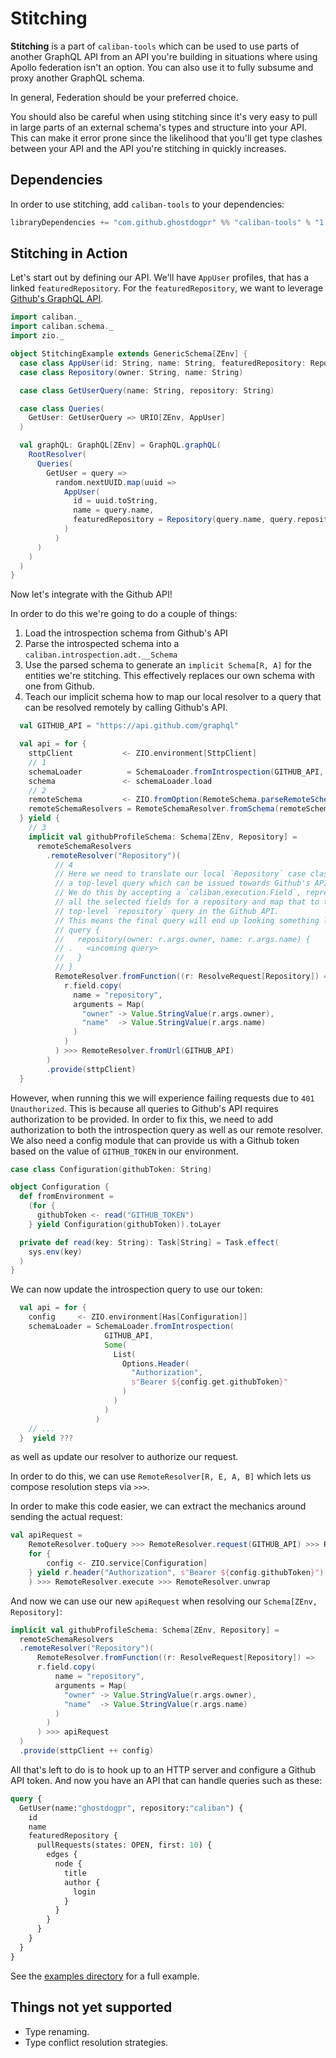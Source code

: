# Stitching

**Stitching** is a part of `caliban-tools` which can be used to use parts of another GraphQL API from an API you're building in situations where using Apollo federation isn't an option. You can also use it to fully subsume and proxy another GraphQL schema.

In general, Federation should be your preferred choice.

You should also be careful when using stitching since it's very easy to pull in large parts of an external schema's types and structure into your API. This can make it error prone since the likelihood that you'll get type clashes between your API and the API you're stitching in quickly increases.

## Dependencies

In order to use stitching, add `caliban-tools` to your dependencies:

```scala
libraryDependencies += "com.github.ghostdogpr" %% "caliban-tools" % "1.3.3"
```

## Stitching in Action

Let's start out by defining our API. We'll have `AppUser` profiles, that has a linked `featuredRepository`. For the `featuredRepository`, we want to leverage [Github's GraphQL API](https://docs.github.com/en/graphql).

```scala mdoc:silent
import caliban._
import caliban.schema._
import zio._

object StitchingExample extends GenericSchema[ZEnv] {
  case class AppUser(id: String, name: String, featuredRepository: Repository)
  case class Repository(owner: String, name: String)

  case class GetUserQuery(name: String, repository: String)

  case class Queries(
    GetUser: GetUserQuery => URIO[ZEnv, AppUser]
  )

  val graphQL: GraphQL[ZEnv] = GraphQL.graphQL(
    RootResolver(
      Queries(
        GetUser = query =>
          random.nextUUID.map(uuid =>
            AppUser(
              id = uuid.toString,
              name = query.name,
              featuredRepository = Repository(query.name, query.repository)
            )
          )
      )
    )
  )
}
```

Now let's integrate with the Github API!

In order to do this we're going to do a couple of things:

1. Load the introspection schema from Github's API
1. Parse the introspected schema into a `caliban.introspection.adt.__Schema`
1. Use the parsed schema to generate an `implicit Schema[R, A]` for the entities we're stitching. This effectively replaces our own schema with one from Github.
1. Teach our implicit schema how to map our local resolver to a query that can be resolved remotely by calling Github's API.


```scala
  val GITHUB_API = "https://api.github.com/graphql"

  val api = for {
    sttpClient           <- ZIO.environment[SttpClient]
    // 1
    schemaLoader          = SchemaLoader.fromIntrospection(GITHUB_API, None)
    schema               <- schemaLoader.load
    // 2
    remoteSchema         <- ZIO.fromOption(RemoteSchema.parseRemoteSchema(schema))
    remoteSchemaResolvers = RemoteSchemaResolver.fromSchema(remoteSchema)
  } yield {
    // 3
    implicit val githubProfileSchema: Schema[ZEnv, Repository] =
      remoteSchemaResolvers
        .remoteResolver("Repository")(
          // 4
          // Here we need to translate our local `Repository` case class into
          // a top-level query which can be issued towards Github's API.
          // We do this by accepting a `caliban.execution.Field`, representing
          // all the selected fields for a repository and map that to the
          // top-level `repository` query in the Github API.
          // This means the final query will end up looking something like this:
          // query {
          //   repository(owner: r.args.owner, name: r.args.name) {
          // .   <incoming query>
          //   }
          // }
          RemoteResolver.fromFunction((r: ResolveRequest[Repository]) =>
            r.field.copy(
              name = "repository",
              arguments = Map(
                "owner" -> Value.StringValue(r.args.owner),
                "name"  -> Value.StringValue(r.args.name)
              )
            )
          ) >>> RemoteResolver.fromUrl(GITHUB_API)
        )
        .provide(sttpClient)
  }
```

However, when running this we will experience failing requests due to `401 Unauthorized`. This is because all queries to Github's API requires authorization to be provided. In order to fix this, we need to add authorization to both the introspection query as well as our remote resolver. We also need a config module that can provide us with a Github token based on the value of `GITHUB_TOKEN` in our environment.

```scala
case class Configuration(githubToken: String)

object Configuration {
  def fromEnvironment =
    (for {
      githubToken <- read("GITHUB_TOKEN")
    } yield Configuration(githubToken)).toLayer

  private def read(key: String): Task[String] = Task.effect(
    sys.env(key)
  )
}
```

We can now update the introspection query to use our token:

```scala
  val api = for {
    config     <- ZIO.environment[Has[Configuration]]
    schemaLoader = SchemaLoader.fromIntrospection(
                     GITHUB_API,
                     Some(
                       List(
                         Options.Header(
                           "Authorization",
                           s"Bearer ${config.get.githubToken}"
                         )
                       )
                     )
                   )
    // ...
  }  yield ???
```

as well as update our resolver to authorize our request.

In order to do this, we can use `RemoteResolver[R, E, A, B]` which lets us compose resolution steps via `>>>`.

In order to make this code easier, we can extract the mechanics around sending the actual request:

```scala
val apiRequest =
    RemoteResolver.toQuery >>> RemoteResolver.request(GITHUB_API) >>> RemoteResolver.fromFunctionM((r: HttpRequest) =>
    for {
        config <- ZIO.service[Configuration]
    } yield r.header("Authorization", s"Bearer ${config.githubToken}")
    ) >>> RemoteResolver.execute >>> RemoteResolver.unwrap
```

And now we can use our new `apiRequest` when resolving our `Schema[ZEnv, Repository]`:

```scala
implicit val githubProfileSchema: Schema[ZEnv, Repository] =
  remoteSchemaResolvers
  .remoteResolver("Repository")(
      RemoteResolver.fromFunction((r: ResolveRequest[Repository]) =>
      r.field.copy(
          name = "repository",
          arguments = Map(
            "owner" -> Value.StringValue(r.args.owner),
            "name"  -> Value.StringValue(r.args.name)
          )
        )
      ) >>> apiRequest
  )
  .provide(sttpClient ++ config)
```

All that's left to do is to hook up to an HTTP server and configure a Github API token. And now you have an API that can handle queries such as these:


```graphql
query {
  GetUser(name:"ghostdogpr", repository:"caliban") {
    id
    name
    featuredRepository {
      pullRequests(states: OPEN, first: 10) {
        edges {
          node {
            title
            author {
              login
            }
          }
        }
      }
    }
  }
}
```

See the [examples directory](https://github.com/ghostdogpr/caliban/tree/master/examples/src/main/scala/example/stitching) for a full example.

## Things not yet supported
- Type renaming.
- Type conflict resolution strategies.
